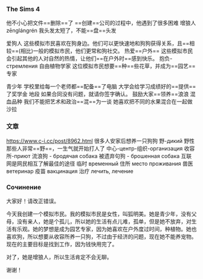 ###  The Sims 4
他不小心把文件==删除==了
==创建==公司的过程中，他遇到了很多困难
增狼人 zēnglángrén
我头发太短了，不能==盘==头发

爱狗人
这些模拟市民喜欢在狗身边。他们可以更快速地和狗狗获得关系，且==相较==(相比)一般的模拟市民，他们更常和狗社交。
热爱==户外==
这些模拟市民会引起其他的人对自然的热情，让他们==在户外时==感到快乐。
抱负-стремления 
自由植物学家
这位模拟市民想要==种==些花草，并成为==园艺==专家

青少年
学校里给每一个老师都==配备==了电脑
大学会给学习成绩好的==提供==了奖学金
地段
如果合同没有问题，就请你签字确认。
鼓励大家==领养==浪浪
混血品种
我们不能把艺术和政治==混==为一谈
她喜欢把不同的水果混合在一起做沙拉
### 文章
https://www.c-i.cc/post/8962.html
很多人安家后想养一只狗狗
野-дикий
野性
那些人非常==野==，一生气就开始打人了
中心-центр-组织-организация
收容所-приют 
流浪狗 - бродячая собака
被遗弃句狗 - брошенная собака
互联网是网民相互了解最佳的途径
临时 временный
住所 место проживания 
兽医 ветеринар
疫苗 вакцинация
治疗 лечить, лечение
### Сочинение 

大家好！请改正错误。

今天我创建一个模拟市民。我的模拟市民是女性，叫狐明美。她是青少年，没有父母，没有亲人，她是个孤儿，所以她的生活有点儿难，孤单，但是她不放弃，对生活有乐观。她的梦想是成为园艺专家，因为她喜欢在户外度过时间，种植物。她也喜欢狗，所以想要从收容所养一只狗，不过由于经济的问题，现在她不能养宠物。现在的主要目标是找到工作，因为钱快用完了。

对了，她是增狼人，所以生活肯定不会无聊。

谢谢！